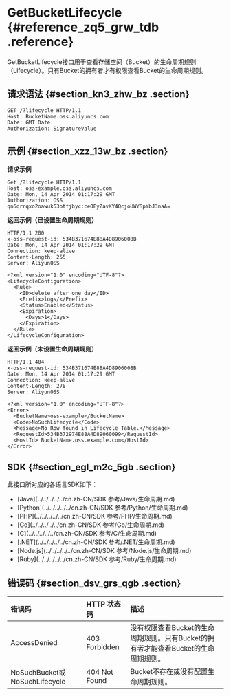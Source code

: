 # GetBucketLifecycle {#reference_zq5_grw_tdb .reference}

GetBucketLifecycle接口用于查看存储空间（Bucket）的生命周期规则（Lifecycle）。只有Bucket的拥有者才有权限查看Bucket的生命周期规则。

## 请求语法 {#section_kn3_zhw_bz .section}

```
GET /?lifecycle HTTP/1.1
Host: BucketName.oss.aliyuncs.com
Date: GMT Date
Authorization: SignatureValue
```

## 示例 {#section_xzz_13w_bz .section}

**请求示例**

```
Get /?lifecycle HTTP/1.1
Host: oss-example.oss.aliyuncs.com  
Date: Mon, 14 Apr 2014 01:17:29 GMT  
Authorization: OSS qn6qrrqxo2oawuk53otfjbyc:ceOEyZavKY4QcjoUWYSpYbJ3naA=

```

**返回示例（已设置生命周期规则）**

```
HTTP/1.1 200
x-oss-request-id: 534B371674E88A4D8906008B
Date: Mon, 14 Apr 2014 01:17:29 GMT
Connection: keep-alive
Content-Length: 255
Server: AliyunOSS

<?xml version="1.0" encoding="UTF-8"?>
<LifecycleConfiguration>
  <Rule>
    <ID>delete after one day</ID>
    <Prefix>logs/</Prefix>
    <Status>Enabled</Status>
    <Expiration>
      <Days>1</Days>
    </Expiration>
  </Rule>
</LifecycleConfiguration>

```

**返回示例（未设置生命周期规则）**

```
HTTP/1.1 404
x-oss-request-id: 534B371674E88A4D8906008B
Date: Mon, 14 Apr 2014 01:17:29 GMT
Connection: keep-alive
Content-Length: 278
Server: AliyunOSS

<?xml version="1.0" encoding="UTF-8"?>
<Error>
  <BucketName>oss-example</BucketName>
  <Code>NoSuchLifecycle</Code>
  <Message>No Row found in Lifecycle Table.</Message>
  <RequestId>534B372974E88A4D89060099</RequestId>
  <HostId> BucketName.oss.example.com</HostId>
</Error>
```

## SDK {#section_egl_m2c_5gb .section}

此接口所对应的各语言SDK如下：

-   [Java](../../../../../cn.zh-CN/SDK 参考/Java/生命周期.md)
-   [Python](../../../../../cn.zh-CN/SDK 参考/Python/生命周期.md)
-   [PHP](../../../../../cn.zh-CN/SDK 参考/PHP/生命周期.md)
-   [Go](../../../../../cn.zh-CN/SDK 参考/Go/生命周期.md)
-   [C](../../../../../cn.zh-CN/SDK 参考/C/生命周期.md)
-   [.NET](../../../../../cn.zh-CN/SDK 参考/.NET/生命周期.md)
-   [Node.js](../../../../../cn.zh-CN/SDK 参考/Node.js/生命周期.md)
-   [Ruby](../../../../../cn.zh-CN/SDK 参考/Ruby/生命周期.md)

## 错误码 {#section_dsv_grs_qgb .section}

|错误码|HTTP 状态码|描述|
|:--|:-------|:-|
|AccessDenied|403 Forbidden|没有权限查看Bucket的生命周期规则。只有Bucket的拥有者才能查看Bucket的生命周期规则。|
|NoSuchBucket或NoSuchLifecycle|404 Not Found|Bucket不存在或没有配置生命周期规则。|

